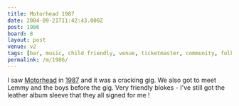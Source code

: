 ```yaml
---
title: Motorhead 1987
date: 2004-09-21T11:42:43.000Z
post: 1986
board: 8
layout: post
venue: v2
tags: [bar, music, child friendly, venue, ticketmaster, community, folkestone, music, motorhead, "1987"]
permalink: /m/1986/
---
```

I saw <a href="/wiki/motorhead">Motorhead</a> in <a href="/misc/gigography/1987/">1987</a> and it was a cracking gig. We also got to meet Lemmy and the boys before the gig. Very friendly blokes - I've still got the leather album sleeve that they all signed for me !

